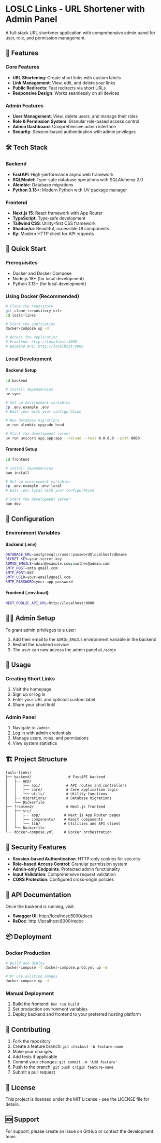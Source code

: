 # LOSLC Links - URL Shortener with Admin Panel

A full-stack URL shortener application with comprehensive admin panel for user, role, and permission management.

## 🚀 Features

### Core Features
- **URL Shortening**: Create short links with custom labels
- **Link Management**: View, edit, and delete your links
- **Public Redirects**: Fast redirects via short URLs
- **Responsive Design**: Works seamlessly on all devices

### Admin Features
- **User Management**: View, delete users, and manage their roles
- **Role & Permission System**: Granular role-based access control
- **Admin Dashboard**: Comprehensive admin interface
- **Security**: Session-based authentication with admin privileges

## 🛠 Tech Stack

### Backend
- **FastAPI**: High-performance async web framework
- **SQLModel**: Type-safe database operations with SQLAlchemy 2.0
- **Alembic**: Database migrations
- **Python 3.13+**: Modern Python with UV package manager

### Frontend
- **Next.js 15**: React framework with App Router
- **TypeScript**: Type-safe development
- **Tailwind CSS**: Utility-first CSS framework
- **Shadcn/ui**: Beautiful, accessible UI components
- **Ky**: Modern HTTP client for API requests

## 🚦 Quick Start

### Prerequisites
- Docker and Docker Compose
- Node.js 18+ (for local development)
- Python 3.13+ (for local development)

### Using Docker (Recommended)
```bash
# Clone the repository
git clone <repository-url>
cd loslc-links

# Start the application
docker-compose up -d

# Access the application
# Frontend: http://localhost:3000
# Backend API: http://localhost:8000
```

### Local Development

#### Backend Setup
```bash
cd backend

# Install dependencies
uv sync

# Set up environment variables
cp .env.example .env
# Edit .env with your configuration

# Run database migrations
uv run alembic upgrade head

# Start the development server
uv run uvicorn app.app:app --reload --host 0.0.0.0 --port 8000
```

#### Frontend Setup
```bash
cd frontend

# Install dependencies
bun install

# Set up environment variables
cp .env.example .env.local
# Edit .env.local with your configuration

# Start the development server
bun dev
```

## 🔧 Configuration

### Environment Variables

#### Backend (.env)
```bash
DATABASE_URL=postgresql://user:password@localhost/dbname
SECRET_KEY=your-secret-key
ADMIN_EMAILS=admin@example.com;another@admin.com
SMTP_HOST=smtp.gmail.com
SMTP_PORT=587
SMTP_USER=your-email@gmail.com
SMTP_PASSWORD=your-app-password
```

#### Frontend (.env.local)
```bash
NEXT_PUBLIC_API_URL=http://localhost:8000
```

## 👨‍💼 Admin Setup

To grant admin privileges to a user:

1. Add their email to the `ADMIN_EMAILS` environment variable in the backend
2. Restart the backend service
3. The user can now access the admin panel at `/admin`

## 📱 Usage

### Creating Short Links
1. Visit the homepage
2. Sign up or log in
3. Enter your URL and optional custom label
4. Share your short link!

### Admin Panel
1. Navigate to `/admin`
2. Log in with admin credentials
3. Manage users, roles, and permissions
4. View system statistics

## 🏗 Project Structure

```
loslc-links/
├── backend/                 # FastAPI backend
│   ├── app/
│   │   ├── api/            # API routes and controllers
│   │   ├── core/           # Core application logic
│   │   └── utils/          # Utility functions
│   ├── migrations/         # Database migrations
│   └── Dockerfile
├── frontend/               # Next.js frontend
│   ├── src/
│   │   ├── app/           # Next.js App Router pages
│   │   ├── components/    # React components
│   │   └── lib/           # Utilities and API client
│   └── Dockerfile
└── docker-compose.yml     # Docker orchestration
```

## 🔐 Security Features

- **Session-based Authentication**: HTTP-only cookies for security
- **Role-based Access Control**: Granular permission system
- **Admin-only Endpoints**: Protected admin functionality
- **Input Validation**: Comprehensive request validation
- **CORS Protection**: Configured cross-origin policies

## 🧪 API Documentation

Once the backend is running, visit:
- **Swagger UI**: http://localhost:8000/docs
- **ReDoc**: http://localhost:8000/redoc

## 📦 Deployment

### Docker Production
```bash
# Build and deploy
docker-compose -f docker-compose.prod.yml up -d

# Or use existing images
docker-compose up -d
```

### Manual Deployment
1. Build the frontend: `bun run build`
2. Set production environment variables
3. Deploy backend and frontend to your preferred hosting platform

## 🤝 Contributing

1. Fork the repository
2. Create a feature branch: `git checkout -b feature-name`
3. Make your changes
4. Add tests if applicable
5. Commit your changes: `git commit -m 'Add feature'`
6. Push to the branch: `git push origin feature-name`
7. Submit a pull request

## 📄 License

This project is licensed under the MIT License - see the LICENSE file for details.

## 🆘 Support

For support, please create an issue on GitHub or contact the development team.
